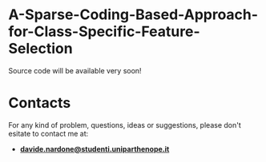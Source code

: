 # A-Sparse-Coding-Based-Approach-for-Class-Specific-Feature-Selection

Source code will be available very soon!


# Contacts

For any kind of problem, questions, ideas or suggestions, please don't esitate to contact me at: 
- **davide.nardone@studenti.uniparthenope.it**
